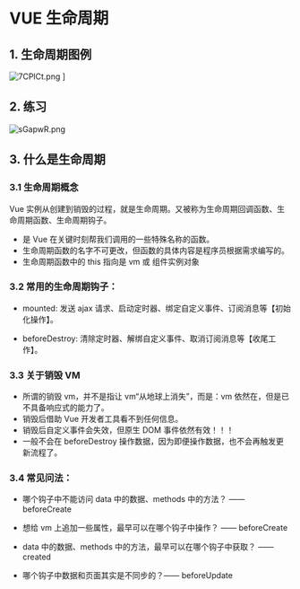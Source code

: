 # VUE 生命周期

## 1. 生命周期图例

![7CPlCt.png](https://s4.ax1x.com/2022/01/07/7CPlCt.png) ]

## 2. 练习

![sGapwR.png](https://z3.ax1x.com/2021/10/25/55mz3q.gif)

## 3. 什么是生命周期

### 3.1 生命周期概念

Vue 实例从创建到销毁的过程，就是生命周期。又被称为生命周期回调函数、生命周期函数、生命周期钩子。

- 是 Vue 在关键时刻帮我们调用的一些特殊名称的函数。
- 生命周期函数的名字不可更改，但函数的具体内容是程序员根据需求编写的。
- 生命周期函数中的 this 指向是 vm 或 组件实例对象

### 3.2 常用的生命周期钩子：

- mounted: 发送 ajax 请求、启动定时器、绑定自定义事件、订阅消息等【初始化操作】。

- beforeDestroy: 清除定时器、解绑自定义事件、取消订阅消息等【收尾工作】。

### 3.3 关于销毁 VM

- 所谓的销毁 vm，并不是指让 vm“从地球上消失”，而是：vm 依然在，但是已不具备响应式的能力了。
- 销毁后借助 Vue 开发者工具看不到任何信息。
- 销毁后自定义事件会失效，但原生 DOM 事件依然有效！！！
- 一般不会在 beforeDestroy 操作数据，因为即便操作数据，也不会再触发更新流程了。

### 3.4 常见问法：

- 哪个钩子中不能访问 data 中的数据、methods 中的方法？ —— beforeCreate

- 想给 vm 上追加一些属性，最早可以在哪个钩子中操作？ —— beforeCreate

- data 中的数据、methods 中的方法，最早可以在哪个钩子中获取？ —— created

- 哪个钩子中数据和页面其实是不同步的？—— beforeUpdate

